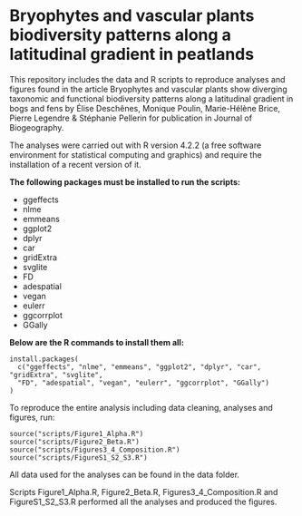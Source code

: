 # Bryophytes and vascular plants biodiversity patterns along a latitudinal gradient in peatlands
This repository includes the data and R scripts to reproduce analyses and figures found in the article Bryophytes and vascular plants show diverging taxonomic and functional biodiversity patterns along a latitudinal gradient in bogs and fens by Élise Deschênes, Monique Poulin, Marie-Hélène Brice, Pierre Legendre & Stéphanie Pellerin for publication in Journal of Biogeography. 

The analyses were carried out with R version 4.2.2  (a free software environment for statistical computing and graphics) and require the installation of a recent version of it.

**The following packages must be installed to run the scripts:**

- ggeffects
- nlme
- emmeans
- ggplot2
- dplyr
- car
- gridExtra
- svglite
- FD
- adespatial
- vegan
- eulerr
- ggcorrplot
- GGally

**Below are the R commands to install them all:**

```
install.packages(
  c("ggeffects", "nlme", "emmeans", "ggplot2", "dplyr", "car", "gridExtra", "svglite",
  "FD", "adespatial", "vegan", "eulerr", "ggcorrplot", "GGally")
)
```

To reproduce the entire analysis including data cleaning, analyses and figures, run:
```
source("scripts/Figure1_Alpha.R")
source("scripts/Figure2_Beta.R")
source("scripts/Figures3_4_Composition.R")
source("scripts/FigureS1_S2_S3.R")
```
All data used for the analyses can be found in the data folder.

Scripts Figure1_Alpha.R, Figure2_Beta.R, Figures3_4_Composition.R and FigureS1_S2_S3.R performed all the analyses and produced the figures.
